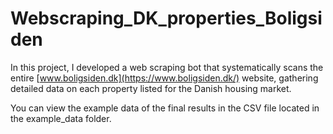 # Webscraping_DK_properties_Boligsiden

In this project, I developed a web scraping bot that systematically scans the entire [www.boligsiden.dk](https://www.boligsiden.dk/) website, gathering detailed data on each property listed for the Danish housing market. 

You can view the example data of the final results in the CSV file located in the example_data folder.
